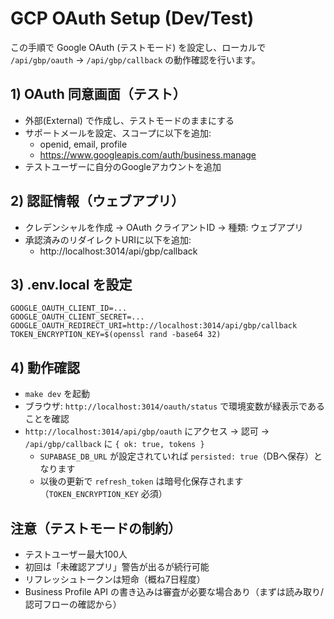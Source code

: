 # GCP OAuth Setup (Dev/Test)

この手順で Google OAuth (テストモード) を設定し、ローカルで `/api/gbp/oauth` → `/api/gbp/callback` の動作確認を行います。

## 1) OAuth 同意画面（テスト）
- 外部(External) で作成し、テストモードのままにする
- サポートメールを設定、スコープに以下を追加:
  - openid, email, profile
  - https://www.googleapis.com/auth/business.manage
- テストユーザーに自分のGoogleアカウントを追加

## 2) 認証情報（ウェブアプリ）
- クレデンシャルを作成 → OAuth クライアントID → 種類: ウェブアプリ
- 承認済みのリダイレクトURIに以下を追加:
  - http://localhost:3014/api/gbp/callback

## 3) .env.local を設定
```
GOOGLE_OAUTH_CLIENT_ID=...
GOOGLE_OAUTH_CLIENT_SECRET=...
GOOGLE_OAUTH_REDIRECT_URI=http://localhost:3014/api/gbp/callback
TOKEN_ENCRYPTION_KEY=$(openssl rand -base64 32)
```

## 4) 動作確認
- `make dev` を起動
- ブラウザ: `http://localhost:3014/oauth/status` で環境変数が緑表示であることを確認
- `http://localhost:3014/api/gbp/oauth` にアクセス → 認可 → `/api/gbp/callback` に `{ ok: true, tokens }`
  - `SUPABASE_DB_URL` が設定されていれば `persisted: true`（DBへ保存）となります
  - 以後の更新で `refresh_token` は暗号化保存されます（`TOKEN_ENCRYPTION_KEY` 必須）

## 注意（テストモードの制約）
- テストユーザー最大100人
- 初回は「未確認アプリ」警告が出るが続行可能
- リフレッシュトークンは短命（概ね7日程度）
- Business Profile API の書き込みは審査が必要な場合あり（まずは読み取り/認可フローの確認から）
